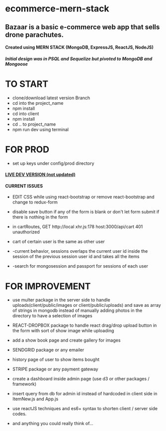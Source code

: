 # ecommerce-mern-stack


## Bazaar is a basic e-commerce web app that sells drone parachutes.

#### Created using MERN STACK (MongoDB, ExpressJS, ReactJS, NodeJS)
##### Initial design was in PSQL and Sequelize but pivoted to MongoDB and Mongoose

# TO START

- clone/download latest version Branch
- cd into the project_name
- npm install
- cd into client
- npm install
- cd .. to project_name
- npm run dev using terminal

# FOR PROD

- set up keys under config/prod directory

#### [LIVE DEV VERSION (not updated)](https://pacific-ocean-87710.herokuapp.com/)


#### CURRENT ISSUES

- EDIT CSS while using react-bootstrap or remove react-bootstrap and change to redux-form

- disable save button if any of the form is blank or don't let form submit if there is nothing in the form

- in cartRoutes, GET http://local xhr.js:178 host:3000/api/cart 401 unauthorized

- cart of certain user is the same as other user

- -current behavior, sessions overlaps the current user id inside the session of the previous session user id and takes all the items

- -search for mongosession and passport for sessions of each user

# FOR IMPROVEMENT

- use multer package in the server side to handle uploads(client/public/images or client/public/uploads) and save as array of strings in mongodb instead of manually adding photos in the directory to have a selection of images

- REACT-DROPBOX package to handle react drag/drop upload button in the form with sort of show image while uploading

- add a show book page and create gallery for images

- SENDGRID package or any emailer

- history page of user to show items bought

- STRIPE package or any payment gateway

- create a dashboard inside admin page (use d3 or other packages / framework)

- insert query from db for admin id instead of hardcoded in client side in ItemNew.js and App.js

- use reactJS techniques and es6+ syntax to shorten client / server side codes.

- and anything you could really think of...
